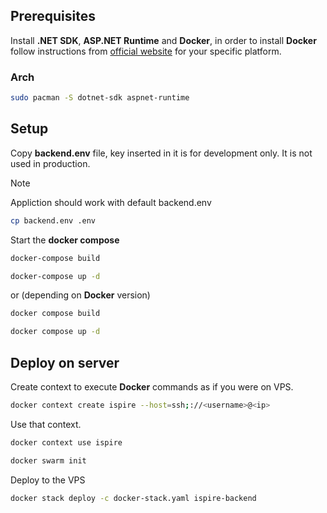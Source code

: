 ## Prerequisites

Install **.NET SDK**, **ASP.NET Runtime** and **Docker**, in order to install **Docker** follow instructions from [official website](https://docs.docker.com/engine/install/) for your specific platform.

### Arch

```sh 
sudo pacman -S dotnet-sdk aspnet-runtime
```

## Setup

Copy **backend.env** file, key inserted in it is for development only. It is not used in production.

>[!NOTE]
> Appliction should work with default backend.env

```sh
cp backend.env .env
```


Start the **docker compose**

```sh
docker-compose build

docker-compose up -d
```

or (depending on **Docker** version)

```sh
docker compose build

docker compose up -d
```

## Deploy on server

Create context to execute **Docker** commands as if you were on VPS.
```sh
docker context create ispire --host=ssh;://<username>@<ip>
```

Use that context.
```sh
docker context use ispire
```

```sh
docker swarm init
```

Deploy to the VPS

```sh
docker stack deploy -c docker-stack.yaml ispire-backend
```
